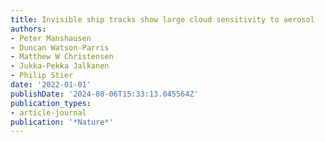 ```yaml
---
title: Invisible ship tracks show large cloud sensitivity to aerosol
authors:
- Peter Manshausen
- Duncan Watson-Parris
- Matthew W Christensen
- Jukka-Pekka Jalkanen
- Philip Stier
date: '2022-01-01'
publishDate: '2024-08-06T15:33:13.045564Z'
publication_types:
- article-journal
publication: '*Nature*'
---
```

